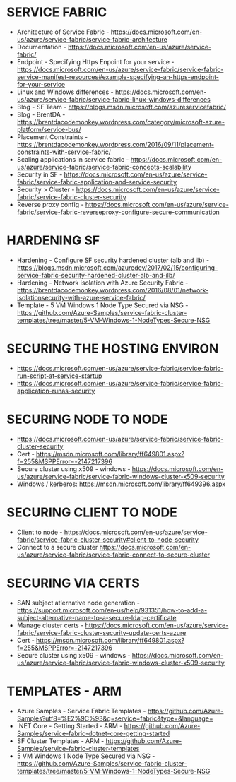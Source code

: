 # SERVICE FABRIC
* Architecture of Service Fabric - https://docs.microsoft.com/en-us/azure/service-fabric/service-fabric-architecture
* Documentation - https://docs.microsoft.com/en-us/azure/service-fabric/
* Endpoint - Specifying Https Enpoint for your service - https://docs.microsoft.com/en-us/azure/service-fabric/service-fabric-service-manifest-resources#example-specifying-an-https-endpoint-for-your-service
* Linux and Windows differences - https://docs.microsoft.com/en-us/azure/service-fabric/service-fabric-linux-windows-differences
* Blog - SF Team - https://blogs.msdn.microsoft.com/azureservicefabric/
* Blog - BrentDA - <https://brentdacodemonkey.wordpress.com/category/microsoft-azure-platform/service-bus/>
* Placement Constraints - https://brentdacodemonkey.wordpress.com/2016/09/11/placement-constraints-with-service-fabric/
* Scaling applications in service fabric -  https://docs.microsoft.com/en-us/azure/service-fabric/service-fabric-concepts-scalability
* Security in SF - https://docs.microsoft.com/en-us/azure/service-fabric/service-fabric-application-and-service-security
* Security > Cluster - https://docs.microsoft.com/en-us/azure/service-fabric/service-fabric-cluster-security
* Reverse proxy config - https://docs.microsoft.com/en-us/azure/service-fabric/service-fabric-reverseproxy-configure-secure-communication


# HARDENING SF
* Hardening - Configure SF security hardened cluster (alb and ilb) - https://blogs.msdn.microsoft.com/azuredev/2017/02/15/configuring-service-fabric-security-hardened-cluster-alb-and-ilb/
* Hardening - Network isolation with Azure Security Fabric - https://brentdacodemonkey.wordpress.com/2016/08/01/network-isolationsecurity-with-azure-service-fabric/
* Template - 5 VM Windows 1 Node Type Secured via NSG - https://github.com/Azure-Samples/service-fabric-cluster-templates/tree/master/5-VM-Windows-1-NodeTypes-Secure-NSG

# SECURING THE HOSTING ENVIRON
* https://docs.microsoft.com/en-us/azure/service-fabric/service-fabric-run-script-at-service-startup
* https://docs.microsoft.com/en-us/azure/service-fabric/service-fabric-application-runas-security

# SECURING NODE TO NODE
* https://docs.microsoft.com/en-us/azure/service-fabric/service-fabric-cluster-security
* Cert - https://msdn.microsoft.com/library/ff649801.aspx?f=255&MSPPError=-2147217396
* Secure cluster using x509 - windows - https://docs.microsoft.com/en-us/azure/service-fabric/service-fabric-windows-cluster-x509-security
* Windows / kerberos: https://msdn.microsoft.com/library/ff649396.aspx

# SECURING CLIENT TO NODE
* Client to node - https://docs.microsoft.com/en-us/azure/service-fabric/service-fabric-cluster-security#client-to-node-security
* Connect to a secure cluster https://docs.microsoft.com/en-us/azure/service-fabric/service-fabric-connect-to-secure-cluster

# SECURING VIA CERTS
* SAN subject atlernative node generation - https://support.microsoft.com/en-us/help/931351/how-to-add-a-subject-alternative-name-to-a-secure-ldap-certificate
* Manage cluster certs - https://docs.microsoft.com/en-us/azure/service-fabric/service-fabric-cluster-security-update-certs-azure
* Cert - https://msdn.microsoft.com/library/ff649801.aspx?f=255&MSPPError=-2147217396
* Secure cluster using x509 - windows - https://docs.microsoft.com/en-us/azure/service-fabric/service-fabric-windows-cluster-x509-security

# TEMPLATES - ARM
* Azure Samples - Service Fabric Templates - <https://github.com/Azure-Samples?utf8=%E2%9C%93&q=service+fabric&type=&language=>
* .NET Core - Getting Started - ARM - https://github.com/Azure-Samples/service-fabric-dotnet-core-getting-started
* SF Cluster Templates - ARM - https://github.com/Azure-Samples/service-fabric-cluster-templates
* 5 VM Windows 1 Node Type Secured via NSG - <https://github.com/Azure-Samples/service-fabric-cluster-templates/tree/master/5-VM-Windows-1-NodeTypes-Secure-NSG>
